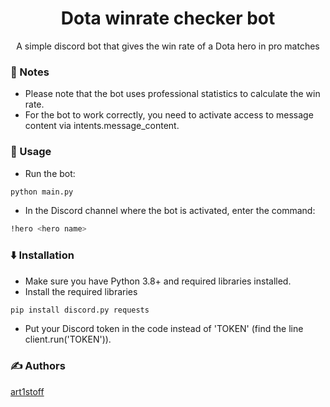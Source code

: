 <h1 align="center">Dota winrate checker bot</h1>
<p align="center">
A simple discord bot that gives the win rate of a Dota hero in pro matches
</p>

### 🌟 Notes

- Please note that the bot uses professional statistics to calculate the win rate.
- For the bot to work correctly, you need to activate access to message content via intents.message_content.

### 🚀 Usage

- Run the bot:
```bash
python main.py
```
- In the Discord channel where the bot is activated, enter the command:
```bash
!hero <hero name>
```

### ⬇️ Installation

- Make sure you have Python 3.8+ and required libraries installed.
- Install the required libraries
```bash
pip install discord.py requests
```
- Put your Discord token in the code instead of 'TOKEN' (find the line client.run('TOKEN')).

### ✍️ Authors

<a href="https://github.com/art1stoff">art1stoff</a>
